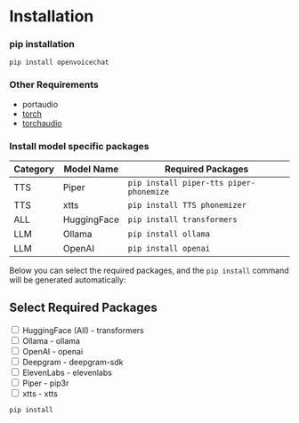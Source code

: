 # Installation

### pip installation
```shell
pip install openvoicechat
```

### Other Requirements
- portaudio
- [torch](https://pytorch.org/get-started/locally/)
- [torchaudio](https://pytorch.org/get-started/locally/)

### Install model specific packages

| Category | Model Name           | Required Packages       |
|----------|----------------------|-------------------------|
| TTS      | Piper                | ```pip install piper-tts piper-phonemize```                 |
| TTS      | xtts                 | `pip install TTS phonemizer`                  |
| ALL      | HuggingFace     | `pip install transformers`          |
| LLM      | Ollama               | `pip install ollama`                |
| LLM      | OpenAI               | `pip install openai`                |


Below you can select the required packages, and the `pip install` command will be generated automatically:

<div id="pip-install-generator">
    <h2>Select Required Packages</h2>
    <div class="package-selection">
        <input type="checkbox" id="transformers" value="transformers" onchange="generateCommand()">
        <label for="transformers">HuggingFace (All) - transformers</label><br>
        <input type="checkbox" id="ollama" value="ollama" onchange="generateCommand()">
        <label for="ollama">Ollama - ollama</label><br>
        <input type="checkbox" id="openai" value="openai" onchange="generateCommand()">
        <label for="openai">OpenAI - openai</label><br>
        <input type="checkbox" id="deepgram-sdk" value="deepgram-sdk" onchange="generateCommand()">
        <label for="deepgram-sdk">Deepgram - deepgram-sdk</label><br>
        <input type="checkbox" id="elevenlabs" value="elevenlabs" onchange="generateCommand()">
        <label for="elevenlabs">ElevenLabs - elevenlabs</label><br>
        <input type="checkbox" id="pip3r" value="pip3r" onchange="generateCommand()">
        <label for="pip3r">Piper - pip3r</label><br>
        <input type="checkbox" id="xtts" value="xtts" onchange="generateCommand()">
        <label for="xtts">xtts - xtts</label><br>
    </div>
    <pre class="result"><code id="result">pip install <package_name></code></pre>
</div>

<script>
    function generateCommand() {
        let selectedPackages = [];
        const checkboxes = document.querySelectorAll('input[type="checkbox"]:checked');
        checkboxes.forEach((checkbox) => {
            selectedPackages.push(checkbox.value);
        });

        let command = "pip install " + (selectedPackages.length > 0 ? selectedPackages.join(" ") : "<package_name>");
        document.getElementById("result").innerText = command;
    }
</script>
